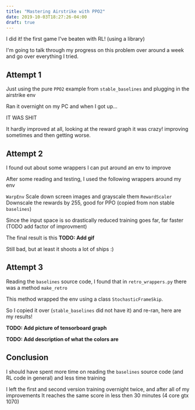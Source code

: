```yaml
---
title: "Mastering Airstrike with PPO2"
date: 2019-10-03T18:27:26-04:00
draft: true
---
```


I did it! the first game I've beaten with RL! (using a library)

I'm going to talk through my progress on this problem over around a week and go over everything I tried.


## Attempt 1

Just using the pure `PPO2` example from `stable_baselines` and plugging in the airstrike env

Ran it overnight on my PC and when I got up...

IT WAS SHIT

It hardly improved at all, looking at the reward graph it was crazy! improving sometimes and then getting worse.

## Attempt 2

I found out about some wrappers I can put around an env to improve

After some reading and testing, I used the following wrappers around my env

`WarpEnv` Scale down screen images and grayscale them
`RewardScaler` Downscale the rewards by 255, good for PPO (copied from non stable `baselines`)

Since the input space is so drastically reduced training goes far, far faster (TODO add factor of improvment)

The final result is this **TODO: Add gif**

Still bad, but at least it shoots a lot of ships :)

## Attempt 3

Reading the `baselines` source code, I found that in `retro_wrappers.py` there was a method `make_retro`

This method wrapped the env using a class `StochasticFrameSkip`.

So I copied it over (`stable_baselines` did not have it) and re-ran, here are my results!

**TODO: Add picture of tensorboard graph**

**TODO: Add description of what the colors are**

## Conclusion

I should have spent more time on reading the `baselines` source code (and RL code in general) and less time training

I left the first and second version training overnight twice,
and after all of my improvements It reaches the same score in less then 30 minutes (4 core gtx 1070)

